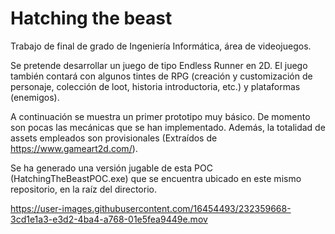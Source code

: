 # Hatching the beast
Trabajo de final de grado de Ingeniería Informática, área de videojuegos. 

Se pretende desarrollar un juego de tipo Endless Runner en 2D. El juego también contará con algunos tintes de RPG (creación y customización de personaje, colección de loot, historia introductoria, etc.) y plataformas (enemigos).

A continuación se muestra un primer prototipo muy básico. De momento son pocas las mecánicas que se han implementado. Además, la totalidad de assets empleados son provisionales (Extraídos de https://www.gameart2d.com/).

Se ha generado una versión jugable de esta POC (HatchingTheBeastPOC.exe) que se encuentra ubicado en este mismo repositorio, en la raíz del directorio.

https://user-images.githubusercontent.com/16454493/232359668-3cd1e1a3-e3d2-4ba4-a768-01e5fea9449e.mov



